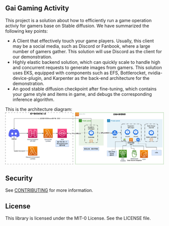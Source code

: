 ## Gai Gaming Activity

This project is a solution about how to efficiently run a game operation activiy for gamers base on Stable diffusion. We have summarized the following key points:

* A Client that effectively touch your game players. Usually, this client may be a social media, such as Discord  or Fanbook, where a large number of gamers gather. This solution will use Discord as the client for our demonstration.
* Highly elastic backend solution, which can quickly scale to handle high and concurrent requests to generate images from gamers. This solution uses EKS, equipped with components such as EFS, Bottlerocket, nvidia-device-plugin, and Karpenter as the back-end architecture for the demonstration.
* An good stable diffusion checkpoint after fine-tuning, which contains your game style and items in game, and debugs the corresponding inference algorithm.

This is the architecture diagram:
![Architecture](assets/architechture-diagram.png)

## Security

See [CONTRIBUTING](CONTRIBUTING.md#security-issue-notifications) for more information.

## License

This library is licensed under the MIT-0 License. See the LICENSE file.

